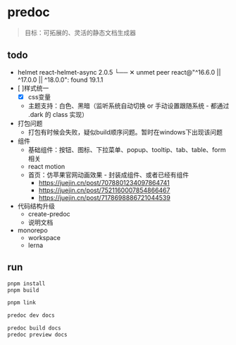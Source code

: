 # predoc
> 目标：可拓展的、灵活的静态文档生成器

## todo
- helmet
  react-helmet-async 2.0.5
  └── ✕ unmet peer react@"^16.6.0 || ^17.0.0 || ^18.0.0": found 19.1.1
- [ ]样式统一
  - [x] css变量
  - 主题支持：白色、黑暗（监听系统自动切换 or 手动设置跟随系统 - 都通过 .dark 的 class 实现）
- 打包问题
  - 打包有时候会失败，疑似build顺序问题。暂时在windows下出现该问题
- 组件
  - 基础组件：按钮、图标、下拉菜单、popup、tooltip、tab、table、form相关
  - react motion
  - 首页：仿苹果官网动画效果 - 封装成组件、或者已经有组件
    - https://juejin.cn/post/7078801234097864741
    - https://juejin.cn/post/7521160007854866467
    - https://juejin.cn/post/7178698886721044539
- 代码结构升级
  - create-predoc
  - 说明文档
- monorepo
  - workspace
  - lerna

## run

```zsh
pnpm install
pnpm build

pnpm link

predoc dev docs

predoc build docs
predoc preview docs
```
